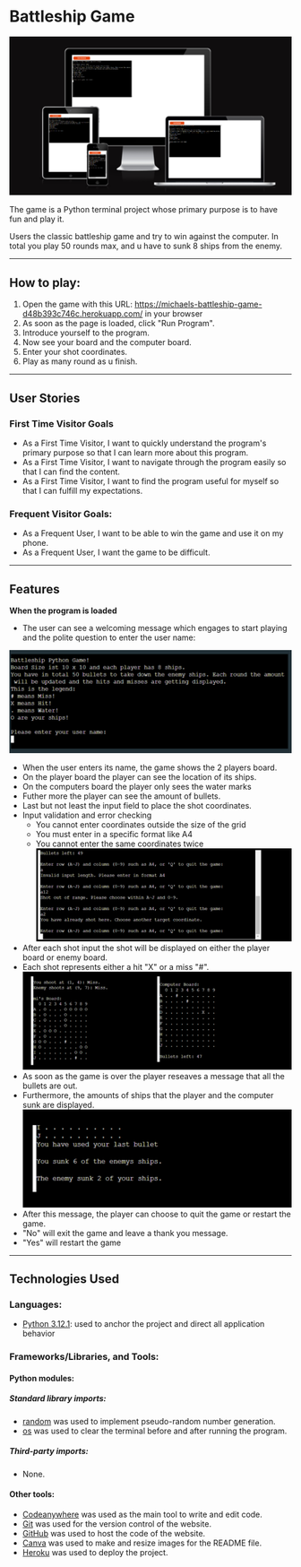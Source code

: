 # Battleship Game

![Responsive Mock Up](documentation/mock-up-responsive.png)

The game is a Python terminal project whose primary purpose is to have fun and play it.

Users the classic battleship game and try to win against the computer. In total you play 50 rounds max, and u have to sunk 8 ships from the enemy. 

---

## How to play: 

1. Open the game with this URL: https://michaels-battleship-game-d48b393c746c.herokuapp.com/ in your browser
2. As soon as the page is loaded, click "Run Program".
3. Introduce yourself to the program. 
4. Now see your board and the computer board.
5. Enter your shot coordinates.
6. Play as many round as u finish.

---

## User Stories
### First Time Visitor Goals

* As a First Time Visitor, I want to quickly understand the program's primary purpose so that I can learn more about this program.
* As a First Time Visitor, I want to navigate through the program easily so that I can find the content.
* As a First Time Visitor, I want to find the program useful for myself so that I can fulfill my expectations.


### Frequent Visitor Goals:

* As a Frequent User, I want to be able to win the game and use it on my phone.
* As a Frequent User, I want the game to be difficult. 

---

## Features

**When the program is loaded**

* The user can see a welcoming message which engages to start playing and the polite question to enter the user name:

![Welcome to the game](documentation/features-welcome.png)

* When the user enters its name, the game shows the 2 players board. 
* On the player board the player can see the location of its ships.
* On the computers board the player only sees the water marks
* Futher more the player can see the amount of bullets. 
* Last but not least the input field to place the shot coordinates. 
* Input validation and error checking
    * You cannot enter coordinates outside the size of the grid
    * You must enter in a specific format like A4
    * You cannot enter the same coordinates twice
![Error Messages](documentation/error-message.png)
* After each shot input the shot will be displayed on either the player board or enemy board.
* Each shot represents either a hit "X" or a miss "#".
![Hits and Miss](documentation/hits-miss.png)
* As soon as the game is over the player reseaves a message that all the bullets are out.
* Furthermore, the amounts of ships that the player and the computer sunk are displayed. 
![End-Message](documentation/end-message.png)
* After this message, the player can choose to quit the game or restart the game.
* "No" will exit the game and leave a thank you message.
* "Yes" will restart the game

---

## Technologies Used

### Languages:

- [Python 3.12.1](https://www.python.org/downloads/release/python-3121/): used to anchor the project and direct all application behavior

### Frameworks/Libraries, and Tools:
#### Python modules:

##### Standard library imports:
- [random](https://docs.python.org/3/library/random.html) was used to implement pseudo-random number generation.
- [os](https://docs.python.org/3/library/os.html ) was used to clear the terminal before and after running the program.

##### Third-party imports:
- None.

#### Other tools:
- [Codeanywhere](https://codeanywhere.com/) was used as the main tool to write and edit code.
- [Git](https://git-scm.com/) was used for the version control of the website.
- [GitHub](https://github.com/) was used to host the code of the website.
- [Canva](https://www.canva.com/) was used to make and resize images for the README file.
- [Heroku](https://www.heroku.com/) was used to deploy the project.


